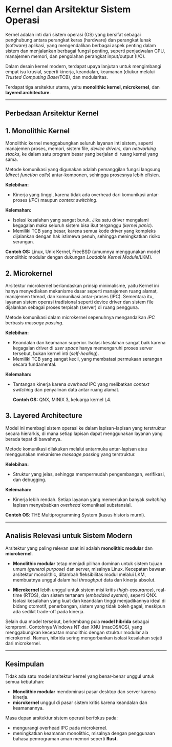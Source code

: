 # Kernel dan Arsitektur Sistem Operasi

Kernel adalah inti dari sistem operasi (OS) yang bersifat sebagai penghubung antara perangkat keras (hardware) dan perangkat lunak (software) aplikasi, yang mengendalikan berbagai aspek penting dalam sistem dan menjalankan berbagai fungsi penting, seperti penjadwalan CPU, manajemen memori, dan pengolahan perangkat input/output (I/O).

Dalam desain kernel modern, terdapat upaya lanjutan untuk mengimbangi empat isu krusial, seperti kinerja, keandalan, keamanan (diukur melalui *Trusted Computing Base*/TCB), dan modularitas.

Terdapat tiga arsitektur utama, yaitu **monolithic kernel, microkernel**, dan **layered architecture**.

---

## Perbedaan Arsitektur Kernel

## 1. Monolithic Kernel

Monolithic kernel menggabungkan seluruh layanan inti sistem, seperti manajemen proses, memori, sistem file, *device drivers,* dan *networking stacks*, ke dalam satu program besar yang berjalan di ruang kernel yang sama.

Metode komunikasi yang digunakan adalah pemanggilan fungsi langsung (*direct function calls*) antar-komponen, sehingga prosesnya lebih efisien.

**Kelebihan:**

* Kinerja yang tinggi, karena tidak ada overhead dari komunikasi antar-proses (*IPC*) maupun *context switching*.

**Kelemahan:**

* Isolasi kesalahan yang sangat buruk. Jika satu driver mengalami kegagalan maka seluruh sistem bisa ikut terganggu (*kernel panic*).
* Memiliki TCB yang besar, karena semua kode driver yang kompleks dijalankan dengan hak istimewa penuh, sehingga meningkatkan risiko serangan.

**Contoh OS:** Linux, Unix Kernel, FreeBSD (umumnya menggunakan model monolithic modular dengan dukungan *Loadable Kernel Module*/LKM).

## 2. Microkernel

Arsitektur microkernel berlandaskan prinsip minimalisme, yaitu Kernel ini hanya menyediakan mekanisme dasar seperti manajemen ruang alamat, manajemen thread, dan komunikasi antar-proses (IPC). Sementara itu, layanan sistem operasi tradisional seperti device driver dan sistem file dijalankan sebagai proses terpisah (server) di ruang pengguna.

Metode komunikasi dalam microkernel sepenuhnya mengandalkan *IPC* berbasis *message passing*.

**Kelebihan:**

* Keandalan dan keamanan superior. Isolasi kesalahan sangat baik karena kegagalan driver di *user space* hanya memengaruhi proses server tersebut, bukan kernel inti (*self-healing*).
* Memiliki TCB yang sangat kecil, yang membatasi permukaan serangan secara fundamental.

**Kelemahan:**

* Tantangan kinerja karena *overhead* IPC yang melibatkan *context switching* dan penyalinan data antar ruang alamat.

  **Contoh OS:** QNX, MINIX 3, keluarga kernel L4.

## 3. Layered Architecture

Model ini membagi sistem operasi ke dalam lapisan-lapisan yang terstruktur secara hierarkis, di mana setiap lapisan dapat menggunakan layanan yang berada tepat di bawahnya.

Metode komunikasi dilakukan melalui antarmuka antar-lapisan atau menggunakan mekanisme *message passing* yang terstruktur.

**Kelebihan:**

* Struktur yang jelas, sehingga mempermudah pengembangan, verifikasi, dan debugging.

**Kelemahan:**

* Kinerja lebih rendah. Setiap layanan yang memerlukan banyak *switching* lapisan menyebabkan *overhead* komunikasi substansial.

**Contoh OS**: THE Multiprogramming System (kasus historis murni).

---

## Analisis Relevasi untuk Sistem Modern

Arsitektur yang paling relevan saat ini adalah **monolithic modular** dan **microkernel**.

* **Monolithic modular** tetap menjadi pilihan dominan untuk sistem tujuan umum *(general purpose)* dan server, misalnya Linux. Kecepatan bawaan arsitektur monolithic, ditambah fleksibilitas modul melalui LKM, membuatnya unggul dalam hal *throughput* data dan kinerja absolut.

* **Microkernel** lebih unggul untuk sistem misi kritis (*high-assurance*), real-time (RTOS), dan sistem tertanam (*embedded system*), seperti QNX. Isolasi kesalahan yang kuat dan keandalan tinggi menjadikannya ideal di bidang otomotif, penerbangan, sistem yang tidak boleh gagal, meskipun ada sedikit trade-off pada kinerja.

Selain dua model tersebut, berkembang pula **model hibrida** sebagai kompromi. Contohnya Windows NT dan XNU (macOS/iOS), yang menggabungkan kecepatan monolithic dengan struktur modular ala microkernel. Namun, hibrida sering mengorbankan isolasi kesalahan sejati dari microkernel.

---

## Kesimpulan

Tidak ada satu model arsitektur kernel yang benar-benar unggul untuk semua kebutuhan:

* **Monolithic modular** mendominasi pasar desktop dan server karena kinerja.
* **microkernel** unggul di pasar sistem kritis karena keandalan dan keamanannya.

Masa depan arsitektur sistem operasi berfokus pada:

* mengurangi overhead IPC pada microkernel.
* meningkatkan keamanan monolithic, misalnya dengan penggunaan bahasa pemrograman aman memori seperti **Rust.**
